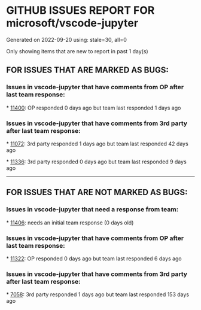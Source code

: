 
# GITHUB ISSUES REPORT FOR microsoft/vscode-jupyter


Generated on 2022-09-20 using: stale=30, all=0


Only showing items that are new to report in past 1 day(s)


## FOR ISSUES THAT ARE MARKED AS BUGS:


### Issues in vscode-jupyter that have comments from OP after last team response:


\* [11400](https://github.com/microsoft/vscode-jupyter/issues/11400 "Plotly charts fail to load in charts with more than 1,000 points"): OP responded 0 days ago but team last responded 1 days ago

### Issues in vscode-jupyter that have comments from 3rd party after last team response:


\* [11072](https://github.com/microsoft/vscode-jupyter/issues/11072 "Unsupported kernel showing up"): 3rd party responded 1 days ago but team last responded 42 days ago

\* [11336](https://github.com/microsoft/vscode-jupyter/issues/11336 "Widgets not displaying in notebook"): 3rd party responded 0 days ago but team last responded 9 days ago

---

## FOR ISSUES THAT ARE NOT MARKED AS BUGS:


### Issues in vscode-jupyter that need a response from team:


\* [11406](https://github.com/microsoft/vscode-jupyter/issues/11406 "Test debugging between web and Jupyter Server"): needs an initial team response (0 days old)

### Issues in vscode-jupyter that have comments from OP after last team response:


\* [11322](https://github.com/microsoft/vscode-jupyter/issues/11322 "All Interactive Window tests failing"): OP responded 0 days ago but team last responded 6 days ago

### Issues in vscode-jupyter that have comments from 3rd party after last team response:


\* [7058](https://github.com/microsoft/vscode-jupyter/issues/7058 "Format cell on run like the nb_black extension does."): 3rd party responded 1 days ago but team last responded 153 days ago
